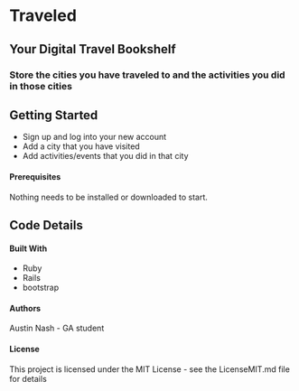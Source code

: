 # Traveled

## Your Digital Travel Bookshelf
### Store the cities  you have traveled to and the activities you did in those cities

## Getting Started

* Sign up and log into your new account
* Add a city that you have visited
* Add activities/events that you did in that city

#### Prerequisites
Nothing needs to be installed or downloaded to start.

## Code Details

#### Built With
* Ruby
* Rails
* bootstrap


#### Authors
Austin Nash - GA student

#### License
This project is licensed under the MIT License - see the LicenseMIT.md file for details
